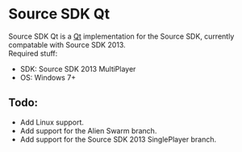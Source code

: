# Source SDK Qt
Source SDK Qt is a [Qt](https://www.qt.io/) implementation for the Source SDK, currently compatable with Source SDK 2013.
<br>
Required stuff:
- SDK: Source SDK 2013 MultiPlayer
- OS: Windows 7+

## Todo:
- Add Linux support.
- Add support for the Alien Swarm branch.
- Add support for the Source SDK 2013 SinglePlayer branch.